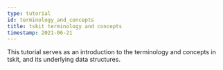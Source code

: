 ```yaml
---
type: tutorial
id: terminology_and_concepts
title: tskit terminology and concepts
timestamp: 2021-06-21
---
```

This tutorial serves as an introduction to the terminology and concepts in tskit, and its underlying data structures.
